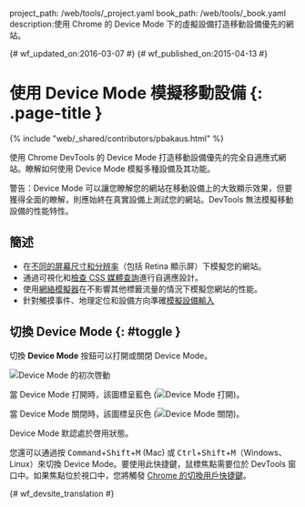 project_path: /web/tools/_project.yaml
book_path: /web/tools/_book.yaml
description:使用 Chrome 的 Device Mode 下的虛擬設備打造移動設備優先的網站。

{# wf_updated_on:2016-03-07 #}
{# wf_published_on:2015-04-13 #}

# 使用 Device Mode 模擬移動設備 {: .page-title }

{% include "web/_shared/contributors/pbakaus.html" %}

使用 Chrome DevTools 的 Device Mode 打造移動設備優先的完全自適應式網站。瞭解如何使用 Device Mode 模擬多種設備及其功能。

警告：Device Mode 可以讓您瞭解您的網站在移動設備上的大致顯示效果，但要獲得全面的瞭解，則應始終在真實設備上測試您的網站。DevTools 無法模擬移動設備的性能特性。



## 簡述

* 在[不同的屏幕尺寸和分辨率](/web/tools/chrome-devtools/device-mode/emulate-mobile-viewports)（包括 Retina 顯示屏）下模擬您的網站。
* 通過可視化和[檢查 CSS 媒體查詢](/web/tools/chrome-devtools/iterate/device-mode/media-queries)進行自適應設計。
* 使用[網絡模擬器](/web/tools/chrome-devtools/network-performance/network-conditions)在不影響其他標籤流量的情況下模擬您網站的性能。
* 針對觸摸事件、地理定位和設備方向準確[模擬設備輸入](/web/tools/chrome-devtools/device-mode/device-input-and-sensors)

## 切換 Device Mode {: #toggle }

切換 **Device Mode** 按鈕可以打開或關閉 Device Mode。

![Device Mode 的初次啓動](imgs/device-mode-initial-view.png)

當 Device Mode 打開時，該圖標呈藍色
(![Device Mode 打開](imgs/device-mode-on.png))。

當 Device Mode 關閉時，該圖標呈灰色
(![Device Mode 關閉](imgs/device-mode-off.png))。

Device Mode 默認處於啓用狀態。 

您還可以通過按 <kbd>Command</kbd>+<kbd>Shift</kbd>+<kbd>M</kbd> (Mac) 或 <kbd>Ctrl</kbd>+<kbd>Shift</kbd>+<kbd>M</kbd>（Windows、Linux）來切換 Device Mode。要使用此快捷鍵，鼠標焦點需要位於 DevTools 窗口中。如果焦點位於視口中，您將觸發 [Chrome 的切換用戶快捷鍵](https://support.google.com/chrome/answer/157179)。










{# wf_devsite_translation #}

